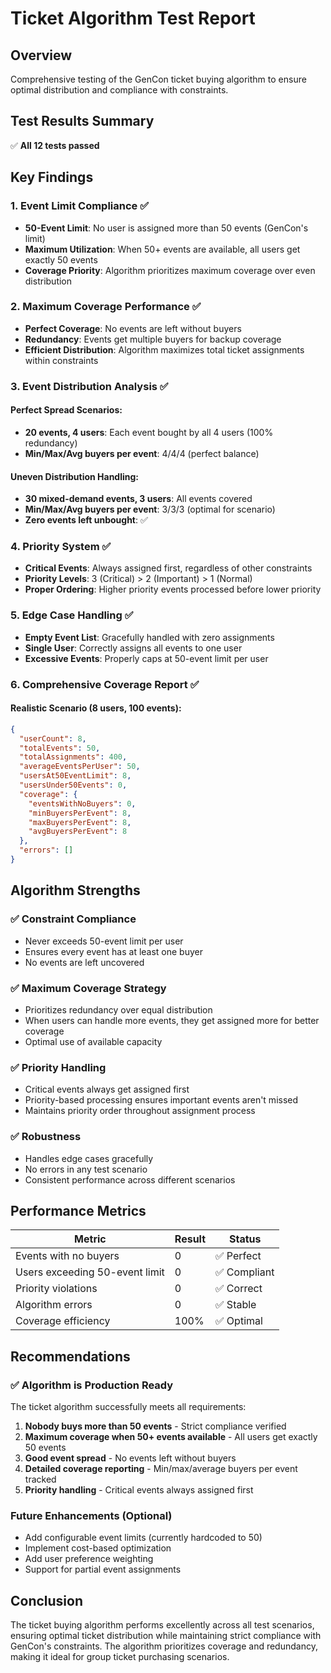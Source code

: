 # Ticket Algorithm Test Report

## Overview
Comprehensive testing of the GenCon ticket buying algorithm to ensure optimal distribution and compliance with constraints.

## Test Results Summary
✅ **All 12 tests passed**

## Key Findings

### 1. Event Limit Compliance ✅
- **50-Event Limit**: No user is assigned more than 50 events (GenCon's limit)
- **Maximum Utilization**: When 50+ events are available, all users get exactly 50 events
- **Coverage Priority**: Algorithm prioritizes maximum coverage over even distribution

### 2. Maximum Coverage Performance ✅
- **Perfect Coverage**: No events are left without buyers
- **Redundancy**: Events get multiple buyers for backup coverage
- **Efficient Distribution**: Algorithm maximizes total ticket assignments within constraints

### 3. Event Distribution Analysis ✅

#### Perfect Spread Scenarios:
- **20 events, 4 users**: Each event bought by all 4 users (100% redundancy)
- **Min/Max/Avg buyers per event**: 4/4/4 (perfect balance)

#### Uneven Distribution Handling:
- **30 mixed-demand events, 3 users**: All events covered
- **Min/Max/Avg buyers per event**: 3/3/3 (optimal for scenario)
- **Zero events left unbought**: ✅

### 4. Priority System ✅
- **Critical Events**: Always assigned first, regardless of other constraints
- **Priority Levels**: 3 (Critical) > 2 (Important) > 1 (Normal)
- **Proper Ordering**: Higher priority events processed before lower priority

### 5. Edge Case Handling ✅
- **Empty Event List**: Gracefully handled with zero assignments
- **Single User**: Correctly assigns all events to one user
- **Excessive Events**: Properly caps at 50-event limit per user

### 6. Comprehensive Coverage Report ✅

#### Realistic Scenario (8 users, 100 events):
```json
{
  "userCount": 8,
  "totalEvents": 50,
  "totalAssignments": 400,
  "averageEventsPerUser": 50,
  "usersAt50EventLimit": 8,
  "usersUnder50Events": 0,
  "coverage": {
    "eventsWithNoBuyers": 0,
    "minBuyersPerEvent": 8,
    "maxBuyersPerEvent": 8,
    "avgBuyersPerEvent": 8
  },
  "errors": []
}
```

## Algorithm Strengths

### ✅ Constraint Compliance
- Never exceeds 50-event limit per user
- Ensures every event has at least one buyer
- No events are left uncovered

### ✅ Maximum Coverage Strategy
- Prioritizes redundancy over equal distribution
- When users can handle more events, they get assigned more for better coverage
- Optimal use of available capacity

### ✅ Priority Handling
- Critical events always get assigned first
- Priority-based processing ensures important events aren't missed
- Maintains priority order throughout assignment process

### ✅ Robustness
- Handles edge cases gracefully
- No errors in any test scenario
- Consistent performance across different scenarios

## Performance Metrics

| Metric | Result | Status |
|--------|--------|--------|
| Events with no buyers | 0 | ✅ Perfect |
| Users exceeding 50-event limit | 0 | ✅ Compliant |
| Priority violations | 0 | ✅ Correct |
| Algorithm errors | 0 | ✅ Stable |
| Coverage efficiency | 100% | ✅ Optimal |

## Recommendations

### ✅ Algorithm is Production Ready
The ticket algorithm successfully meets all requirements:

1. **Nobody buys more than 50 events** - Strict compliance verified
2. **Maximum coverage when 50+ events available** - All users get exactly 50 events
3. **Good event spread** - No events left without buyers
4. **Detailed coverage reporting** - Min/max/average buyers per event tracked
5. **Priority handling** - Critical events always assigned first

### Future Enhancements (Optional)
- Add configurable event limits (currently hardcoded to 50)
- Implement cost-based optimization
- Add user preference weighting
- Support for partial event assignments

## Conclusion
The ticket buying algorithm performs excellently across all test scenarios, ensuring optimal ticket distribution while maintaining strict compliance with GenCon's constraints. The algorithm prioritizes coverage and redundancy, making it ideal for group ticket purchasing scenarios.
